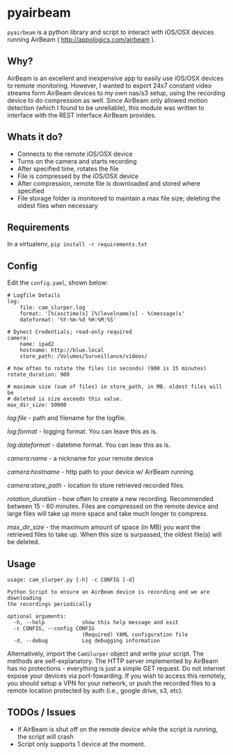 # pyairbeam

`pyairbeam` is a python library and script to interact with iOS/OSX devices running AirBeam ( http://appologics.com/airbeam ).

## Why?

AirBeam is an excellent and inexpensive app to easily use iOS/OSX devices to remote monitoring.
However, I wanted to export 24x7 constant video streams form AirBeam devices to my own nas/s3 setup, using
the recording device to do compression as well. Since AirBeam only allowed motion detection (which
  I found to be unreliable), this module was written to interface with the REST interface AirBeam provides.

## Whats it do?

* Connects to the remote iOS/OSX device
* Turns on the camera and starts recording
* After specified time, rotates the file
* File is compressed by the iOS/OSX device
* After compression, remote file is downloaded and stored where specified
* File storage folder is monitored to maintain a max file size; deleting the oldest files when necessary

## Requirements

In a virtualenv, `pip install -r requirements.txt`

## Config

Edit the `config.yaml`, shown below:

```
# Logfile Details
log:
    file: cam_slurper.log
    format: '[%(asctime)s] [%(levelname)s] - %(message)s'
    dateformat: '%Y-%m-%d %H:%M:%S'

# Dynect Credentials; read-only required
camera:
    name: ipad2
    hostname: http://blue.local
    store_path: /Volumes/Surveillance/videos/

# how often to rotate the files (in seconds) (900 is 15 minutes)
rotate_duration: 900

# maximum size (sum of files) in store_path, in MB. oldest files will be
# deleted is size exceeds this value.
max_dir_size: 50000
```

*log:file* - path and filename for the logfile.

*log:format* - logging format. You can leave this as is.

*log:dateformat* - datetime format. You can leav this as is.

*camera:name* - a nickname for your remote device

*camera:hostname* - http path to your device w/ AirBeam running.

*camera:store_path* - location to store retrieved recorded files.

*rotation_duration* - how often to create a new recording. Recommended between 15 - 60 minutes.
Files are compressed on the remote device and large files will take up more space and take much longer to compress.

*max_dir_size* - the maximum amount of space (in MB) you want the retrieved files to take up. When this size is
surpassed, the oldest file(s) will be deleted.

## Usage

```
usage: cam_slurper.py [-h] -c CONFIG [-d]

Python Script to ensure an AirBeam device is recording and we are downloading
the recordings periodically

optional arguments:
  -h, --help            show this help message and exit
  -c CONFIG, --config CONFIG
                        (Required) YAML configuration file
  -d, --debug           Log debugging information
```

Alternatively, import the `CamSlurper` object and write your script. The methods are self-explanatory.
The HTTP server implemented by AirBeam has no protections - everything is just a simple GET request.
Do not internet expose your devices via port-fowarding. If you wish to access this remotely, you should
setup a VPN for your network, or push the recorded files to a remote location protected by auth (i.e., google drive, s3, etc).

## TODOs / Issues

* If AirBeam is shut off on the remote device while the script is running, the script will crash
* Script only supports 1 device at the moment.
